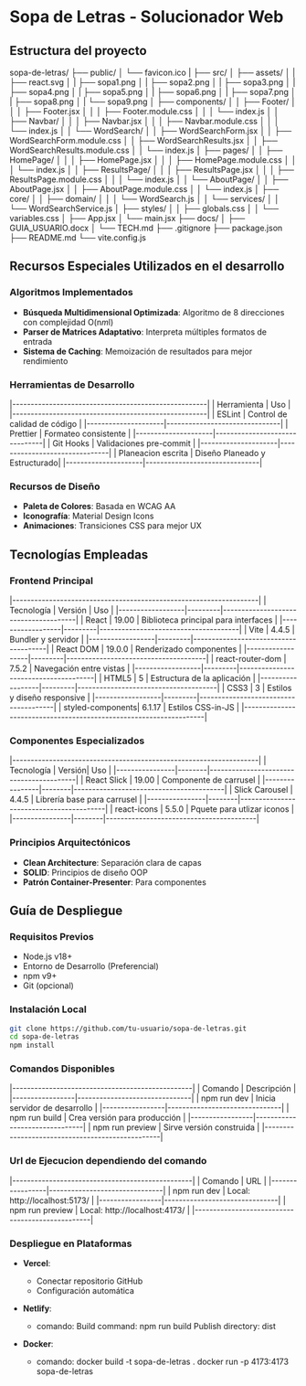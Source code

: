 # Sopa de Letras - Solucionador Web

## Estructura del proyecto
sopa-de-letras/
├── public/
│   └── favicon.ico
|
├── src/
│   ├── assets/
│   |   ├── react.svg
│   |   ├── sopa1.png
│   |   ├── sopa2.png
│   |   ├── sopa3.png
│   |   ├── sopa4.png
│   |   ├── sopa5.png
│   |   ├── sopa6.png
│   |   ├── sopa7.png
│   |   ├── sopa8.png
│   |   └── sopa9.png
│   ├── components/
│   │   ├── Footer/
│   │   │   ├── Footer.jsx
│   │   │   ├── Footer.module.css
│   │   │   └── index.js
│   │   ├── Navbar/
│   │   │   ├── Navbar.jsx
│   │   │   ├── Navbar.module.css
│   │   │   └── index.js
│   │   └── WordSearch/
│   │       ├── WordSearchForm.jsx
│   │       ├── WordSearchForm.module.css
│   │       ├── WordSearchResults.jsx
│   │       ├── WordSearchResults.module.css
│   │       └── index.js
│   ├── pages/
│   │   ├── HomePage/
│   │   │   ├── HomePage.jsx
│   │   │   ├── HomePage.module.css
│   │   │   └── index.js
│   │   ├── ResultsPage/
│   │   │   ├── ResultsPage.jsx
│   │   │   ├── ResultsPage.module.css
│   │   │   └── index.js
│   │   └── AboutPage/
│   │       ├── AboutPage.jsx
│   │       ├── AboutPage.module.css
│   │       └── index.js
│   ├── core/
│   │   ├── domain/
│   │   │   └── WordSearch.js
│   │   └── services/
│   │       └── WordSearchService.js
│   ├── styles/
│   │   ├── globals.css
│   │   └── variables.css
│   ├── App.jsx
│   └── main.jsx
├── docs/
│   ├── GUIA_USUARIO.docx
│   └── TECH.md
├── .gitignore
├── package.json
├── README.md
└── vite.config.js

## Recursos Especiales Utilizados en el desarrollo

### Algoritmos Implementados
- **Búsqueda Multidimensional Optimizada**: Algoritmo de 8 direcciones con complejidad O(n*m*l)
- **Parser de Matrices Adaptativo**: Interpreta múltiples formatos de entrada
- **Sistema de Caching**: Memoización de resultados para mejor rendimiento

### Herramientas de Desarrollo
|-----------------------------------------------------|
| Herramienta         | Uso                           |
|-----------------------------------------------------|
| ESLint              | Control de calidad de código  |
|---------------------|-------------------------------|
| Prettier            | Formateo consistente          |
|---------------------|-------------------------------|
| Git Hooks           | Validaciones pre-commit       |
|---------------------|-------------------------------|
| Planeacion escrita  | Diseño Planeado y Estructurado|
|---------------------|-------------------------------|

### Recursos de Diseño
- **Paleta de Colores**: Basada en WCAG AA
- **Iconografía**: Material Design Icons
- **Animaciones**: Transiciones CSS para mejor UX

## Tecnologías Empleadas

### Frontend Principal
|-------------------------------------------------------------------|
| Tecnología       | Versión |  Uso                                 |
|------------------|---------|--------------------------------------|
| React            | 19.00   | Biblioteca principal para interfaces |
|------------------|---------|--------------------------------------|
| Vite             | 4.4.5   | Bundler y servidor                   |
|------------------|---------|--------------------------------------|
| React DOM        | 19.0.0  | Renderizado componentes              |
|------------------|---------|--------------------------------------|
| react-router-dom | 7.5.2   | Navegación entre vistas              |
|------------------|---------|--------------------------------------|
| HTML5            | 5       | Estructura de la aplicación          |
|------------------|---------|--------------------------------------|
| CSS3             | 3       | Estilos y diseño responsive          |
|------------------|---------|--------------------------------------|
| styled-components| 6.1.17  | Estilos CSS-in-JS                    |
|-------------------------------------------------------------------|

### Componentes Especializados
|-------------------------------------------------------------------|
| Tecnología     | Versión|  Uso                                    |
|----------------|--------|-----------------------------------------|
| React Slick    | 19.00  | Componente de carrusel                  |
|----------------|--------|-----------------------------------------|
| Slick Carousel | 4.4.5  | Librería base para carrusel             |
|----------------|--------|-----------------------------------------|
| react-icons    | 5.5.0  | Pquete para utlizar iconos              |
|----------------|--------|-----------------------------------------|

### Principios Arquitectónicos
- **Clean Architecture**: Separación clara de capas
- **SOLID**: Principios de diseño OOP
- **Patrón Container-Presenter**: Para componentes

## Guía de Despliegue

### Requisitos Previos
- Node.js v18+
- Entorno de Desarrollo (Preferencial)
- npm v9+
- Git (opcional)

### Instalación Local
```bash
git clone https://github.com/tu-usuario/sopa-de-letras.git
cd sopa-de-letras
npm install
```
### Comandos Disponibles
|-------------------------------------------------|
| Comando         | Descripción                   |
|-----------------|-------------------------------|
| npm run dev     | Inicia servidor de desarrollo |
|-----------------|-------------------------------|
| npm run build   | Crea versión para producción  |
|-----------------|-------------------------------|
| npm run preview | Sirve versión construida      |
|-------------------------------------------------|

### Url de Ejecucion dependiendo del comando
|-------------------------------------------------|
| Comando         | URL                           |
|-----------------|-------------------------------|
| npm run dev     | Local: http://localhost:5173/ |
|-----------------|-------------------------------|
| npm run preview | Local: http://localhost:4173/ |
|-------------------------------------------------|

### Despliegue en Plataformas
- **Vercel**:
    - Conectar repositorio GitHub
    - Configuración automática

- **Netlify**:
    - comando:
        Build command: npm run build
        Publish directory: dist

- **Docker**:
    - comando:
        docker build -t sopa-de-letras .
        docker run -p 4173:4173 sopa-de-letras




